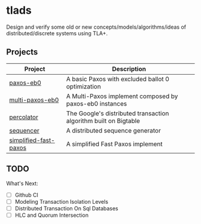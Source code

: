 # tlads

Design and verify some old or new concepts/models/algorithms/ideas of distributed/discrete systems using TLA+.

## Projects

| Project                                         | Description                                                      |
| ---                                             | ---                                                              |
| [paxos-eb0](paxos-eb0/)                         | A basic Paxos with excluded ballot 0 optimization                |
| [multi-paxos-eb0](multi-paxos-eb0/)             | A Multi-Paxos implement composed by paxos-eb0 instances          |
| [percolator](percolator/)                       | The Google's distributed transaction algorithm built on Bigtable |
| [sequencer](sequencer/)                         | A distributed sequence generator                                 |
| [simplified-fast-paxos](simplified-fast-paxos/) | A simplified Fast Paxos implement                                |

## TODO

What's Next:

- [ ] Github CI
- [ ] Modeling Transaction Isolation Levels
- [ ] Distributed Transaction On Sql Databases
- [ ] HLC and Quorum Intersection
